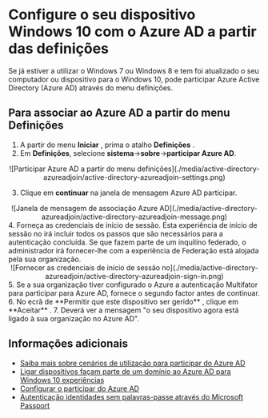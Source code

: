 <properties
    pageTitle="Configure o seu dispositivo Windows 10 com o Azure AD a partir das definições | Microsoft Azure"
    description="Explica como podem aderir utilizadores para Azure AD através do menu definições."
    services="active-directory"
    documentationCenter=""
    authors="femila"
    manager="swadhwa"
    editor=""
    tags="azure-classic-portal"/>

<tags
    ms.service="active-directory"
    ms.workload="identity"
    ms.tgt_pltfrm="na"
    ms.devlang="na"
    ms.topic="article"
    ms.date="09/27/2016"
    ms.author="femila"/>

# <a name="set-up-a-windows-10-device-with-azure-ad-from-settings"></a>Configure o seu dispositivo Windows 10 com o Azure AD a partir das definições
Se já estiver a utilizar o Windows 7 ou Windows 8 e tem foi atualizado o seu computador ou dispositivo para o Windows 10, pode participar Azure Active Directory (Azure AD) através do menu definições.

## <a name="to-join-to-azure-ad-from-the-settings-menu"></a>Para associar ao Azure AD a partir do menu Definições


1. A partir do menu **Iniciar** , prima o atalho **Definições** .
2. Em **Definições**, selecione **sistema**->**sobre**->**participar Azure AD**.
<center>
![Participar Azure AD a partir do menu definições](./media/active-directory-azureadjoin/active-directory-azureadjoin-settings.png)</center>

3. Clique em **continuar** na janela de mensagem Azure AD participar.
<center>
![Janela de mensagem de associação Azure AD](./media/active-directory-azureadjoin/active-directory-azureadjoin-message.png)</center>
4. Forneça as credenciais de início de sessão. Esta experiência de início de sessão no irá incluir todos os passos que são necessários para a autenticação concluída. Se que fazem parte de um inquilino federado, o administrador irá fornecer-lhe com a experiência de Federação está alojada pela sua organização.
<center>
![Fornecer as credenciais de início de sessão no](./media/active-directory-azureadjoin/active-directory-azureadjoin-sign-in.png)</center>
5. Se a sua organização tiver configurado o Azure a autenticação Multifator para participar para Azure AD, fornece o segundo factor antes de continuar.
6. No ecrã de **Permitir que este dispositivo ser gerido** , clique em **Aceitar** .
7. Deverá ver a mensagem "o seu dispositivo agora está ligado à sua organização no Azure AD".


## <a name="additional-information"></a>Informações adicionais
* [Saiba mais sobre cenários de utilização para participar do Azure AD](active-directory-azureadjoin-deployment-aadjoindirect.md)
* [Ligar dispositivos façam parte de um domínio ao Azure AD para Windows 10 experiências](active-directory-azureadjoin-devices-group-policy.md)
* [Configurar o participar do Azure AD](active-directory-azureadjoin-setup.md)
* [Autenticação identidades sem palavras-passe através do Microsoft Passport](active-directory-azureadjoin-passport.md)

